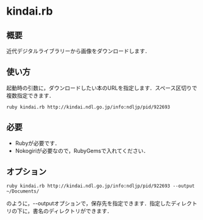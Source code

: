 kindai.rb
=========

概要
------

近代デジタルライブラリーから画像をダウンロードします．

使い方
------

起動時の引数に，ダウンロードしたい本のURLを指定します．スペース区切りで複数指定できます．

    ruby kindai.rb http://kindai.ndl.go.jp/info:ndljp/pid/922693

必要
----

* Rubyが必要です．
* Nokogiriが必要なので，RubyGemsで入れてください．

オプション
----------

    ruby kindai.rb http://kindai.ndl.go.jp/info:ndljp/pid/922693 --output ~/Documents/

のように，--outputオプションで，保存先を指定できます．指定したディレクトリの下に，書名のディレクトリができます．

